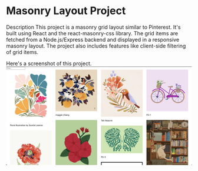 # Masonry Layout Project

Description
This project is a masonry grid layout similar to Pinterest. It's built using React and the react-masonry-css library. The grid items are fetched from a Node.js/Express backend and displayed in a responsive masonry layout. The project also includes features like client-side filtering of grid items.

Here's a screenshot of this project.
![Screenshot of my project](/screenshotOfProject.png)